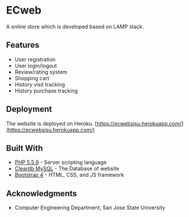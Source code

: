 # ECweb

A online store which is developed based on LAMP stack.

## Features

* User registration
* User login/logout
* Review/rating system
* Shopping cart
* History visit tracking
* History purchase tracking

## Deployment

The website is deployed on Heroku.
[https://ecwebsjsu.herokuapp.com/](https://ecwebsjsu.herokuapp.com/)

## Built With

* [PHP 5.5.9](http://php.net/) - Server scripting language
* [Cleardb MySQL](https://devcenter.heroku.com/articles/cleardb) - The Database of website
* [Bootstrap 4](https://v4-alpha.getbootstrap.com/) - HTML, CSS, and JS framework

## Acknowledgments

* Computer Engineering Department, San Jose State University
